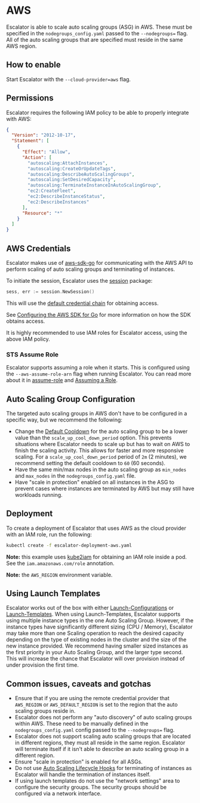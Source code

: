 # AWS

Escalator is able to scale auto scaling groups (ASG) in AWS. These must be specified in the `nodegroups_config.yaml` passed
to the `--nodegroups=` flag. All of the auto scaling groups that are specified must reside in the same AWS region.

## How to enable

Start Escalator with the `--cloud-provider=aws` flag.

## Permissions

Escalator requires the following IAM policy to be able to properly integrate with AWS:

```json
{
  "Version": "2012-10-17",
  "Statement": [
    {
      "Effect": "Allow",
      "Action": [
        "autoscaling:AttachInstances",
        "autoscaling:CreateOrUpdateTags",
        "autoscaling:DescribeAutoScalingGroups",
        "autoscaling:SetDesiredCapacity",
        "autoscaling:TerminateInstanceInAutoScalingGroup",
        "ec2:CreateFleet",
        "ec2:DescribeInstanceStatus",
        "ec2:DescribeInstances"
      ],
      "Resource": "*"
    }
  ]
}
```

## AWS Credentials

Escalator makes use of [aws-sdk-go](https://github.com/aws/aws-sdk-go) for communicating with the AWS API to perform
scaling of auto scaling groups and terminating of instances.

To initiate the session, Escalator uses the [session](https://docs.aws.amazon.com/sdk-for-go/api/aws/session/) package:

```go
sess, err := session.NewSession()
```

This will use the [default credential chain](https://docs.aws.amazon.com/sdk-for-go/api/aws/defaults/#CredChain)
for obtaining access.

See [Configuring the AWS SDK for Go](https://docs.aws.amazon.com/sdk-for-go/v1/developer-guide/configuring-sdk.html)
for more information on how the SDK obtains access.

It is highly recommended to use IAM roles for Escalator access, using the above IAM policy.

### STS Assume Role

Escalator supports assuming a role when it starts. This is configured using the `--aws-assume-role-arn` flag when
running Escalator. You can read more about it in 
[assume-role](https://docs.aws.amazon.com/cli/latest/reference/sts/assume-role.html) and
[Assuming a Role](https://docs.aws.amazon.com/cli/latest/userguide/cli-roles.html).

## Auto Scaling Group Configuration

The targeted auto scaling groups in AWS don't have to be configured in a specific way, but we recommend the following:

- Change the [Default Cooldown](https://docs.aws.amazon.com/autoscaling/ec2/userguide/Cooldown.html) for the auto
scaling group to be a lower value than the `scale_up_cool_down_period` option. This prevents situations where
Escalator needs to scale up but has to wait on AWS to finish the scaling activity. This allows for faster and 
more responsive scaling. For a `scale_up_cool_down_period` period of `2m` (2 minutes), we recommend setting the default 
cooldown to `60` (60 seconds).
- Have the same min/max nodes in the auto scaling group as `min_nodes` and `max_nodes` in the `nodegroups_config.yaml`
file.
- Have "scale in protection" enabled on all instances in the ASG to prevent cases where instances are terminated by
AWS but may still have workloads running.

## Deployment

To create a deployment of Escalator that uses AWS as the cloud provider with an IAM role, run the following:

```bash
kubectl create -f escalator-deployment-aws.yaml
```

**Note:** this example uses [kube2iam](https://github.com/jtblin/kube2iam) for obtaining an IAM role inside a pod. See
the `iam.amazonaws.com/role` annotation.

**Note:** the `AWS_REGION` environment variable.

## Using Launch Templates

Escalator works out of the box with either [Launch-Configurations](https://docs.aws.amazon.com/autoscaling/ec2/userguide/LaunchConfiguration.html) or [Launch-Templates](https://docs.aws.amazon.com/autoscaling/ec2/userguide/LaunchTemplates.html). When using Launch-Templates, Escalator supports using multiple instance types in the one Auto Scaling Group. However, if the instance types have significantly different sizing (CPU / Memory), Escalator may take more than one Scaling operation to reach the desired capacity depending on the type of existing nodes in the cluster and the size of the new instance provided. We recommend having smaller sized instances as the first priority in your Auto Scaling Group, and the larger type second. This will increase the chance that Escalator will over provision instead of under provision the first time.

## Common issues, caveats and gotchas

- Ensure that if you are using the remote credential provider that `AWS_REGION` or `AWS_DEFAULT_REGION` is set to the 
region that the auto scaling groups reside in.
- Escalator does not perform any "auto discovery" of auto scaling groups within AWS. These need to be manually defined
in the `nodegroups_config.yaml` config passed to the `--nodegroups=` flag.
- Escalator does not support scaling auto scaling groups that are located in different regions, they must all reside
in the same region. Escalator will terminate itself if it isn't able to describe an auto scaling group in a different 
region.
- Ensure "scale in protection" is enabled for all ASGs.
- Do not use 
 [Auto Scaling Lifecycle Hooks](https://docs.aws.amazon.com/autoscaling/ec2/userguide/lifecycle-hooks.html) for
 terminating of instances as Escalator will handle the termination of instances itself. 
- If using launch templates do not use the "network settings" area to configure the security groups. The security groups
 should be configured via a network interface.